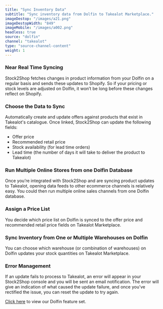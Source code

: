 ```yaml
---
title: "Sync Inventory Data"
subtitle: "Sync inventory data from Dolfin to Takealot Marketplace."
imageDestop: "/images/a21.png"
imageDestopWidth: "849"
imageMobile: "/images/a002.png"
headless: true
source: "dolfin"
channel: "takealot"
type: "source-channel-content"
weight: 1
---
```


### Near Real Time Syncing
Stock2Shop fetches changes in product information from your Dolfin on a regular basis and sends these updates to Shopify. So if your pricing or stock levels are adjusted on Dolfin, it won’t be long before these changes reflect on Shopify.

### Choose the Data to Sync
Automatically create and update offers against products that exist in Takealot's catalogue. Once linked, Stock2Shop can update the following fields:
- Offer price
- Recommended retail price
- Stock availability (for lead time orders)
- Lead time (the number of days it will take to deliver the product to Takealot)

### Run Multiple Online Stores from one Dolfin Database
Once you’re integrated with Stock2Shop and are syncing product updates to Takealot, opening data feeds to other ecommerce channels is relatively easy. You could then run multiple online sales channels from one Dolfin database.

### Assign a Price List
You decide which price list on Dolfin is synced to the offer price and recommended retail price fields on Takealot Marketplace.

### Sync Inventory from One or Multiple Warehouses on Dolfin
You can choose which warehouse (or combination of warehouses) on Dolfin updates your stock quantities on Takealot Marketplace.

### Error Management
If an update fails to process to Takealot, an error will appear in your Stock2Shop console and you will be sent an email notification. The error will give an indication of what caused the update failure, and once you’ve rectified the issue, you can reset the update to try again.

[Click here](/help/features/dolfin/ "Dolfin Features") to view our Dolfin feature set.
